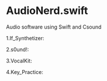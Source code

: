 # AudioNerd.swift
Audio software using Swift and Csound 

1.If_Synthetizer: 

2.s0und!:

3.VocalKit:

4.Key_Practice:
